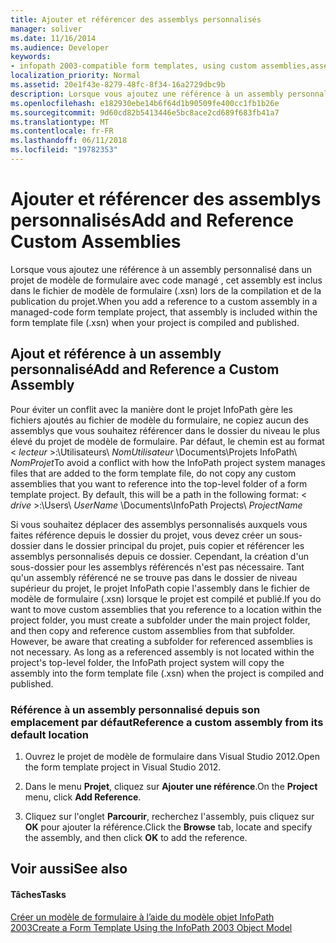 ```yaml
---
title: Ajouter et référencer des assemblys personnalisés
manager: soliver
ms.date: 11/16/2014
ms.audience: Developer
keywords:
- infopath 2003-compatible form templates, using custom assemblies,assemblies [InfoPath 2007], adding custom using InfoPath 2003 object model
localization_priority: Normal
ms.assetid: 20e1f43e-8279-48fc-8f34-16a2729dbc9b
description: Lorsque vous ajoutez une référence à un assembly personnalisé dans un projet de modèle de formulaire avec code managé , cet assembly est inclus dans le fichier de modèle de formulaire (.xsn) lors de la compilation et de la publication du projet.
ms.openlocfilehash: e182930ebe14b6f64d1b90509fe400cc1fb1b26e
ms.sourcegitcommit: 9d60cd82b5413446e5bc8ace2cd689f683fb41a7
ms.translationtype: MT
ms.contentlocale: fr-FR
ms.lasthandoff: 06/11/2018
ms.locfileid: "19782353"
---
```

# <a name="add-and-reference-custom-assemblies"></a><span data-ttu-id="cb541-104">Ajouter et référencer des assemblys personnalisés</span><span class="sxs-lookup"><span data-stu-id="cb541-104">Add and Reference Custom Assemblies</span></span>

<span data-ttu-id="cb541-105">Lorsque vous ajoutez une référence à un assembly personnalisé dans un projet de modèle de formulaire avec code managé , cet assembly est inclus dans le fichier de modèle de formulaire (.xsn) lors de la compilation et de la publication du projet.</span><span class="sxs-lookup"><span data-stu-id="cb541-105">When you add a reference to a custom assembly in a managed-code form template project, that assembly is included within the form template file (.xsn) when your project is compiled and published.</span></span>
  
## <a name="add-and-reference-a-custom-assembly"></a><span data-ttu-id="cb541-106">Ajout et référence à un assembly personnalisé</span><span class="sxs-lookup"><span data-stu-id="cb541-106">Add and Reference a Custom Assembly</span></span>

<span data-ttu-id="cb541-p101">Pour éviter un conflit avec la manière dont le projet InfoPath gère les fichiers ajoutés au fichier de modèle du formulaire, ne copiez aucun des assemblys que vous souhaitez référencer dans le dossier du niveau le plus élevé du projet de modèle de formulaire. Par défaut, le chemin est au format < *lecteur*  >:\Utilisateurs\  *NomUtilisateur*  \Documents\Projets InfoPath\  *NomProjet*</span><span class="sxs-lookup"><span data-stu-id="cb541-p101">To avoid a conflict with how the InfoPath project system manages files that are added to the form template file, do not copy any custom assemblies that you want to reference into the top-level folder of a form template project. By default, this will be a path in the following format: < *drive*  >:\Users\  *UserName*  \Documents\InfoPath Projects\  *ProjectName*</span></span> 
  
<span data-ttu-id="cb541-p102">Si vous souhaitez déplacer des assemblys personnalisés auxquels vous faites référence depuis le dossier du projet, vous devez créer un sous-dossier dans le dossier principal du projet, puis copier et référencer les assemblys personnalisés depuis ce dossier. Cependant, la création d'un sous-dossier pour les assemblys référencés n'est pas nécessaire. Tant qu'un assembly référencé ne se trouve pas dans le dossier de niveau supérieur du projet, le projet InfoPath copie l'assembly dans le fichier de modèle de formulaire (.xsn) lorsque le projet est compilé et publié.</span><span class="sxs-lookup"><span data-stu-id="cb541-p102">If you do want to move custom assemblies that you reference to a location within the project folder, you must create a subfolder under the main project folder, and then copy and reference custom assemblies from that subfolder. However, be aware that creating a subfolder for referenced assemblies is not necessary. As long as a referenced assembly is not located within the project's top-level folder, the InfoPath project system will copy the assembly into the form template file (.xsn) when the project is compiled and published.</span></span>
  
### <a name="reference-a-custom-assembly-from-its-default-location"></a><span data-ttu-id="cb541-112">Référence à un assembly personnalisé depuis son emplacement par défaut</span><span class="sxs-lookup"><span data-stu-id="cb541-112">Reference a custom assembly from its default location</span></span>

1. <span data-ttu-id="cb541-113">Ouvrez le projet de modèle de formulaire dans Visual Studio 2012.</span><span class="sxs-lookup"><span data-stu-id="cb541-113">Open the form template project in Visual Studio 2012.</span></span>
    
2. <span data-ttu-id="cb541-114">Dans le menu **Projet**, cliquez sur **Ajouter une référence**.</span><span class="sxs-lookup"><span data-stu-id="cb541-114">On the **Project** menu, click **Add Reference**.</span></span>
    
3. <span data-ttu-id="cb541-115">Cliquez sur l'onglet **Parcourir**, recherchez l'assembly, puis cliquez sur **OK** pour ajouter la référence.</span><span class="sxs-lookup"><span data-stu-id="cb541-115">Click the **Browse** tab, locate and specify the assembly, and then click **OK** to add the reference.</span></span> 
    
## <a name="see-also"></a><span data-ttu-id="cb541-116">Voir aussi</span><span class="sxs-lookup"><span data-stu-id="cb541-116">See also</span></span>

#### <a name="tasks"></a><span data-ttu-id="cb541-117">Tâches</span><span class="sxs-lookup"><span data-stu-id="cb541-117">Tasks</span></span>

[<span data-ttu-id="cb541-118">Créer un modèle de formulaire à l’aide du modèle objet InfoPath 2003</span><span class="sxs-lookup"><span data-stu-id="cb541-118">Create a Form Template Using the InfoPath 2003 Object Model</span></span>](how-to-create-a-form-template-using-the-infopath-2003-object-model.md)

